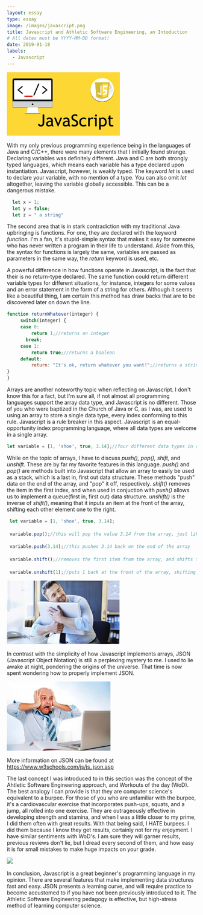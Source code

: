 ```yaml
---
layout: essay
type: essay
image: /images/javascript.png
title: Javascript and Athletic Software Engineering, an Intoduction
# All dates must be YYYY-MM-DD format!
date: 2019-01-18
labels:
  - Javascript
---
```



<div class="ui small rounded images align:center">
<img class="ui image" src="../images/javascript2.png">
</div>


 With my only previous programming experience being in the languages of Java and C/C++, there were many elements that I initially found strange. Declaring variables was definitely different. Java and C are both strongly typed languages, which means each variable has a type declared upon instantiation. Javascript, however, is weakly typed. The keyword _let_ is used to declare your variable, with no mention of a type. You can also omit _let_ altogether, leaving the variable globally accessible. This can be a dangerous mistake.
 
 ````javascript
   let x = 1;
   let y = false;
   let z = " a string"
````
 
 The second area that is in stark contradiction with my traditional Java upbringing is functions. For one, they are declared with the keyword _function_. I'm a fan, it's stupid-simple syntax that makes it easy for someone who has never written a program in their life to understand. Aside from this, the syntax for functions is largely the same, variables are passed as parameters in the same way, the _return_ keyword is used, etc. 
 
 A powerful difference in how functions operate in Javascript, is the fact that their is no return-type declared. The same function could return different variable types for different situations, for instance, integers for some values and an error statement in the form of a string for others. Although it seems like a beautiful thing, I am certain this method has draw backs that are to be discovered later on down the line.
 
 
   ````javascript
   function returnWhatever(integer) {
	    switch(integer) {
  	    case 0:
    	    return 1;//returns an integer
          break;
        case 1:
    	    return true;//returns a boolean
        default:
    	    return: "It's ok, return whatever you want!";//returns a string
  }
}
   ````
  
   
Arrays are another noteworthy topic when reflecting on Javascript. I don't know this for a fact, but I'm sure all, if not almost all programming languages support the array data type, and Javascript is no different. Those of you who were baptized in the Church of Java or C, as I was, are used to using an array to store a single data type, every index conforming to this rule. Javascript is a rule breaker in this aspect. Javascript is an equal-opportunity index programming language, where all data types are welcome in a single array.
   
   ```javascript
   let variable = [1, 'shoe', true, 3.14];//four different data types in one array!!!!
   ```
    
    
While on the topic of arrays, I have to discuss _push(), pop(), shift,_ and _unshift_. These are by far my favorite features in this language. _push()_ and _pop()_ are methods built into Javascript that allow an array to easily be used as a stack, which is a last in, first out data structure. These methods "push" data on the end of the array, and "pop" it off, respectively. _shift()_ removes the item in the first index, and when used in conjuction with _push()_ allows us to implement a queue(first in, first out) data structure. _unshift()_ is the inverse of _shift()_, meaning that it inputs an item at the front of the array, shifting each other element one to the right.
    
   ```javascript
    let variable = [1, 'shoe', true, 3.14];
    
    variable.pop();//this will pop the value 3.14 from the array, just like a stack
    
    variable.push(3.14);//this pushes 3.14 back on the end of the array
    
    variable.shift();//removes the first item from the array, and shifts the remaining values to the left one space (like a queue)
    
    variable.unshift(1);//puts 1 back at the front of the array, shifting everything else one to the right
  ```
  
  
  
<div class="ui small rounded images align:center">
<img class="ui image" src="../images/manhuggingcomputer.jpg">
</div>
   
   
In contrast with the simplicity of how Javascript implements arrays, JSON (Javascript Object Notation) is still a perplexing mystery to me. I used to lie awake at night, pondering the origins of the universe. That time is now spent wondering how to properly implement JSON.
   
   <div class="ui small rounded images align:center">
<img class="ui image" src="../images/crisis.jpg">
</div>
   
   More information on JSON can be found at https://www.w3schools.com/js/js_json.asp
   
  The last concept I was introduced to in this section was the concept of the Ahtletic Software Engineering approach, and Workouts of the day (WoD). The best analogy I can provide is that they are computer science's equivalent to a burpee. For those of you who are unfamiliar with the burpee, it's a cardiovascular exercise that incorporates push-ups, squats, and a jump, all rolled into one exercise. They are outrageously effective in developing strength and stamina, and when I was a little closer to my prime, I did them often with great results. With that being said, I HATE burpees. I did them because I know they get results, certainly not for my enjoyment. I have similar sentiments with WoD's. I am sure they will garner results, previous reviews don't lie, but I dread every second of them, and how easy it is for small mistakes to make huge impacts on your grade.
  
  <div class="ui small rounded images align:center">
<img class="ui image" src="../images/burpees.jpg">
</div>
  
  
  
  
  In conclusion, Javascript is a great beginner's programming language in my opinion. There are several features that make implementing data structures fast and easy. JSON presents a learning curve, and will require practice to become accustomed to if you have not been previously introduced to it. The Athletic Software Engineering pedagogy is effective, but high-stress method of learning computer science.
   
